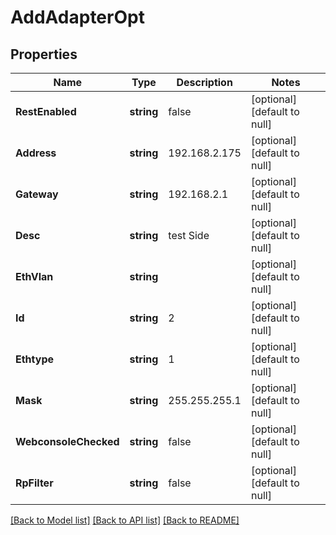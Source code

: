# AddAdapterOpt

## Properties
Name | Type | Description | Notes
------------ | ------------- | ------------- | -------------
**RestEnabled** | **string** | false | [optional] [default to null]
**Address** | **string** | 192.168.2.175 | [optional] [default to null]
**Gateway** | **string** | 192.168.2.1 | [optional] [default to null]
**Desc** | **string** | test Side | [optional] [default to null]
**EthVlan** | **string** |  | [optional] [default to null]
**Id** | **string** | 2 | [optional] [default to null]
**Ethtype** | **string** | 1 | [optional] [default to null]
**Mask** | **string** | 255.255.255.1 | [optional] [default to null]
**WebconsoleChecked** | **string** | false | [optional] [default to null]
**RpFilter** | **string** | false | [optional] [default to null]

[[Back to Model list]](../README.md#documentation-for-models) [[Back to API list]](../README.md#documentation-for-api-endpoints) [[Back to README]](../README.md)

